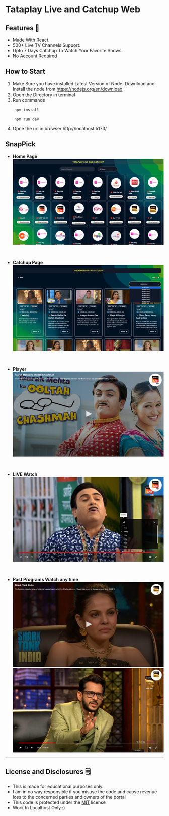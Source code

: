 # Tataplay Live and Catchup Web

## Features 🔶 
- Made With React.
- 500+ Live TV Channels Support.
- Upto 7 Days Catchup To Watch Your Favorite Shows.
- No Account Required

## How to Start
1. Make Sure you have installed Latest Version of Node. 
    Download and Install the node from https://nodejs.org/en/download
2. Open the Directory in terminal
3. Run commands
```
    npm install 
```
```
    npm run dev
```
4. Opne the url in browser http://localhost:5173/

## SnapPick

- **Home Page**
    ![home](/assets/Home.png)
<br>

- **Catchup Page**
    ![catchup](/assets/Catchup.png)
<br>

- **Player**
    ![Player](/assets/Player.png)
<br>

- **LIVE Watch**
    ![LIVE](/assets/Live.png)
<br>

- **Past Programs Watch any time**
    ![Shark Tank](/assets/PastPrograms.png)
    ![Shark Tank](/assets/SharkTank.png)
<hr>


## License and Disclosures 🗒️
- This is made for educational purposes only.
- I am in no way responsible if you misuse the code and cause revenue loss to the concerned parties and owners of the portal 
- This code is protected under the [MIT](https://opensource.org/license/mit/) license
- Work In Localhost Only :)